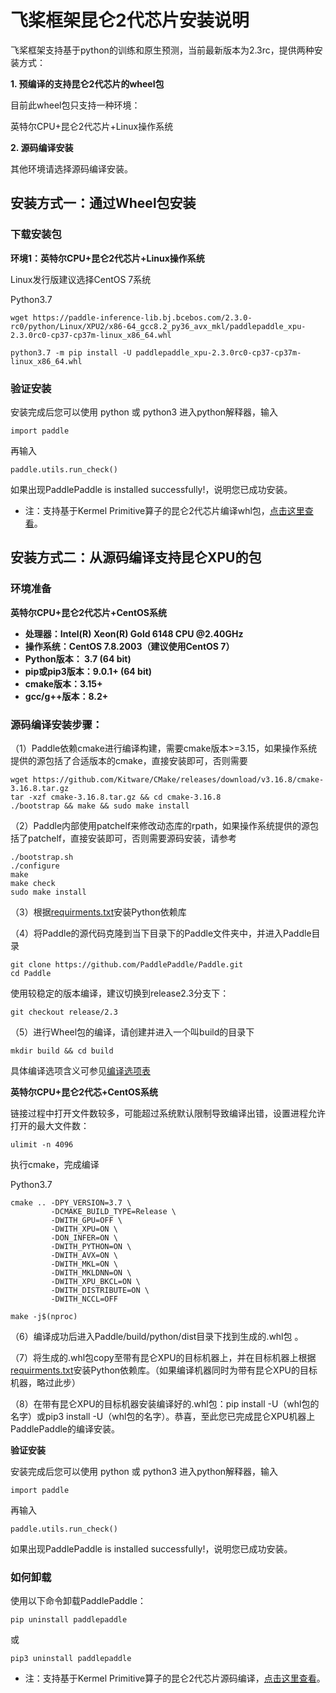 # 飞桨框架昆仑2代芯片安装说明

飞桨框架支持基于python的训练和原生预测，当前最新版本为2.3rc，提供两种安装方式：

**1. 预编译的支持昆仑2代芯片的wheel包**

目前此wheel包只支持一种环境：

英特尔CPU+昆仑2代芯片+Linux操作系统

**2. 源码编译安装**

其他环境请选择源码编译安装。

## 安装方式一：通过Wheel包安装

### 下载安装包

**环境1：英特尔CPU+昆仑2代芯片+Linux操作系统**

Linux发行版建议选择CentOS 7系统

Python3.7

```
wget https://paddle-inference-lib.bj.bcebos.com/2.3.0-rc0/python/Linux/XPU2/x86-64_gcc8.2_py36_avx_mkl/paddlepaddle_xpu-2.3.0rc0-cp37-cp37m-linux_x86_64.whl
```

```
python3.7 -m pip install -U paddlepaddle_xpu-2.3.0rc0-cp37-cp37m-linux_x86_64.whl
```


### 验证安装

安装完成后您可以使用 python 或 python3 进入python解释器，输入

```
import paddle
```

再输入

```
paddle.utils.run_check()
```

如果出现PaddlePaddle is installed successfully!，说明您已成功安装。

* 注：支持基于Kermel Primitive算子的昆仑2代芯片编译whl包，[点击这里查看](https://www.kunlunxin.com.cn)。

## 安装方式二：从源码编译支持昆仑XPU的包

### 环境准备

**英特尔CPU+昆仑2代芯片+CentOS系统**

- **处理器：Intel(R) Xeon(R) Gold 6148 CPU @2.40GHz**
- **操作系统：CentOS 7.8.2003（建议使用CentOS 7）**
- **Python版本： 3.7 (64 bit)**
- **pip或pip3版本：9.0.1+ (64 bit)**
- **cmake版本：3.15+**
- **gcc/g++版本：8.2+**


### 源码编译安装步骤：


（1）Paddle依赖cmake进行编译构建，需要cmake版本>=3.15，如果操作系统提供的源包括了合适版本的cmake，直接安装即可，否则需要

```
wget https://github.com/Kitware/CMake/releases/download/v3.16.8/cmake-3.16.8.tar.gz
tar -xzf cmake-3.16.8.tar.gz && cd cmake-3.16.8
./bootstrap && make && sudo make install
```

（2）Paddle内部使用patchelf来修改动态库的rpath，如果操作系统提供的源包括了patchelf，直接安装即可，否则需要源码安装，请参考

```
./bootstrap.sh
./configure
make
make check
sudo make install
```

（3）根据[requirments.txt](https://github.com/PaddlePaddle/Paddle/blob/develop/python/requirements.txt)安装Python依赖库

（4）将Paddle的源代码克隆到当下目录下的Paddle文件夹中，并进入Paddle目录

```
git clone https://github.com/PaddlePaddle/Paddle.git
cd Paddle
```

使用较稳定的版本编译，建议切换到release2.3分支下：

```
git checkout release/2.3
```

（5）进行Wheel包的编译，请创建并进入一个叫build的目录下

```
mkdir build && cd build
```

具体编译选项含义可参见[编译选项表](https://www.paddlepaddle.org.cn/documentation/docs/zh/develop/install/Tables.html#Compile)

**英特尔CPU+昆仑2代芯+CentOS系统**

链接过程中打开文件数较多，可能超过系统默认限制导致编译出错，设置进程允许打开的最大文件数：

```
ulimit -n 4096
```

执行cmake，完成编译

Python3.7

```
cmake .. -DPY_VERSION=3.7 \
         -DCMAKE_BUILD_TYPE=Release \
         -DWITH_GPU=OFF \
         -DWITH_XPU=ON \
         -DON_INFER=ON \
         -DWITH_PYTHON=ON \
         -DWITH_AVX=ON \
         -DWITH_MKL=ON \
         -DWITH_MKLDNN=ON \
         -DWITH_XPU_BKCL=ON \
         -DWITH_DISTRIBUTE=ON \
         -DWITH_NCCL=OFF

make -j$(nproc)
```

（6）编译成功后进入Paddle/build/python/dist目录下找到生成的.whl包 。

（7）将生成的.whl包copy至带有昆仑XPU的目标机器上，并在目标机器上根据[requirments.txt](https://github.com/PaddlePaddle/Paddle/blob/develop/python/requirements.txt)安装Python依赖库。（如果编译机器同时为带有昆仑XPU的目标机器，略过此步）

（8）在带有昆仑XPU的目标机器安装编译好的.whl包：pip install -U（whl包的名字）或pip3 install -U（whl包的名字）。恭喜，至此您已完成昆仑XPU机器上PaddlePaddle的编译安装。

**验证安装**

安装完成后您可以使用 python 或 python3 进入python解释器，输入

```
import paddle
```

再输入

```
paddle.utils.run_check()
```

如果出现PaddlePaddle is installed successfully!，说明您已成功安装。

### 如何卸载

使用以下命令卸载PaddlePaddle：

```
pip uninstall paddlepaddle
```

或

```
pip3 uninstall paddlepaddle
```

* 注：支持基于Kermel Primitive算子的昆仑2代芯片源码编译，[点击这里查看](https://www.kunlunxin.com.cn)。
